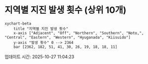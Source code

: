 # 지역별 지진 발생 횟수 (상위 10개)

```mermaid
xychart-beta
    title "지역별 지진 발생 횟수"
    x-axis ["Adjacent", "Off", "Northern", "Southern", "Noto,", "Central", "Eastern", "Western", "Hyuganada", "Kiisuido"]
    y-axis "발생 횟수" 0 --> 2364
    bar [2362, 182, 51, 41, 30, 26, 19, 18, 18, 11]
```

업데이트 시간: 2025-10-27 11:04:23
